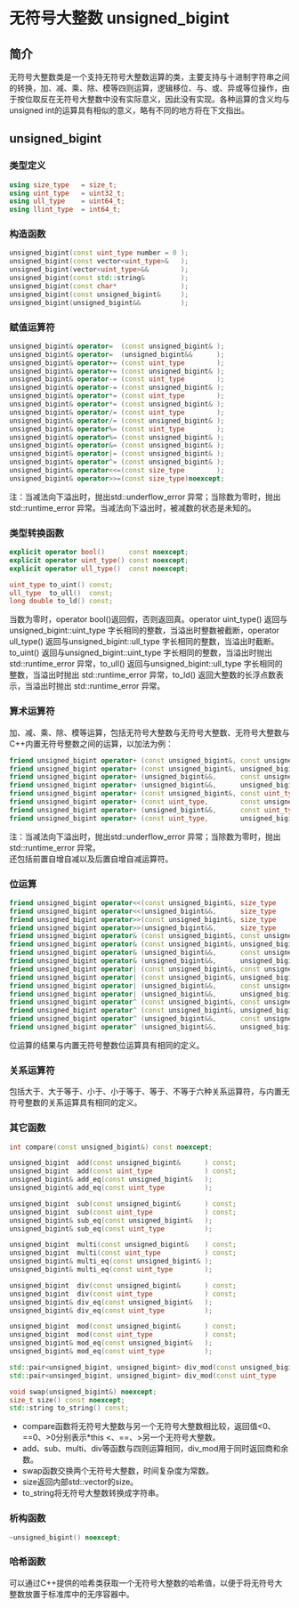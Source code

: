 # 无符号大整数 unsigned_bigint

## 简介
无符号大整数类是一个支持无符号大整数运算的类，主要支持与十进制字符串之间的转换，加、减、乘、除、模等四则运算，逻辑移位、与、或、异或等位操作，由于按位取反在无符号大整数中没有实际意义，因此没有实现。各种运算的含义均与unsigned int的运算具有相似的意义，略有不同的地方将在下文指出。

## unsigned_bigint

### 类型定义
```cpp
using size_type   = size_t;
using uint_type   = uint32_t;
using ull_type    = uint64_t;
using llint_type  = int64_t;
```

### 构造函数
```cpp
unsigned_bigint(const uint_type number = 0 );
unsigned_bigint(const vector<uint_type>&   );
unsigned_bigint(vector<uint_type>&&        );
unsigned_bigint(const std::string&         );
unsigned_bigint(const char*                );
unsigned_bigint(const unsigned_bigint&     );
unsigned_bigint(unsigned_bigint&&          );
```

### 赋值运算符
```cpp
unsigned_bigint& operator=  (const unsigned_bigint& );
unsigned_bigint& operator=  (unsigned_bigint&&      );
unsigned_bigint& operator+= (const uint_type        );
unsigned_bigint& operator+= (const unsigned_bigint& );
unsigned_bigint& operator-= (const uint_type        );
unsigned_bigint& operator-= (const unsigned_bigint& );
unsigned_bigint& operator*= (const uint_type        );
unsigned_bigint& operator*= (const unsigned_bigint& );
unsigned_bigint& operator/= (const uint_type        );
unsigned_bigint& operator/= (const unsigned_bigint& );
unsigned_bigint& operator%= (const uint_type        );
unsigned_bigint& operator%= (const unsigned_bigint& );
unsigned_bigint& operator&= (const unsigned_bigint& );
unsigned_bigint& operator|= (const unsigned_bigint& );
unsigned_bigint& operator^= (const unsigned_bigint& );
unsigned_bigint& operator<<=(const size_type        );
unsigned_bigint& operator>>=(const size_type)noexcept;
```
注：当减法向下溢出时，抛出std::underflow_error 异常；当除数为零时，抛出std::runtime_error 异常。当减法向下溢出时，被减数的状态是未知的。  

### 类型转换函数
```cpp
explicit operator bool()      const noexcept;
explicit operator uint_type() const noexcept;
explicit operator ull_type()  const noexcept;

uint_type to_uint() const;
ull_type  to_ull()  const;
long double to_ld() const;
```
当数为零时，operator bool()返回假，否则返回真。operator uint_type() 返回与 unsigned_bigint::uint_type 字长相同的整数，当溢出时整数被截断，operator ull_type() 返回与unsigned_bigint::ull_type 字长相同的整数，当溢出时截断。  
to_uint() 返回与unsigned_bigint::uint_type 字长相同的整数，当溢出时抛出 std::runtime_error 异常，to_ull() 返回与unsigned_bigint::ull_type 字长相同的整数，当溢出时抛出 std::runtime_error 异常，to_ld() 返回大整数的长浮点数表示，当溢出时抛出 std::runtime_error 异常。

### 算术运算符
加、减、乘、除、模等运算，包括无符号大整数与无符号大整数、无符号大整数与C++内置无符号整数之间的运算，以加法为例：  
```cpp
friend unsigned_bigint operator+ (const unsigned_bigint&, const unsigned_bigint& );
friend unsigned_bigint operator+ (const unsigned_bigint&, unsigned_bigint&&      );
friend unsigned_bigint operator+ (unsigned_bigint&&,      const unsigned_bigint& );
friend unsigned_bigint operator+ (unsigned_bigint&&,      unsigned_bigint&&      );
friend unsigned_bigint operator+ (const unsigned_bigint&, const uint_type        );
friend unsigned_bigint operator+ (const uint_type,        const unsigned_bigint& );
friend unsigned_bigint operator+ (unsigned_bigint&&,      const uint_type        );
friend unsigned_bigint operator+ (const uint_type,        unsigned_bigint&&      );
```
注：当减法向下溢出时，抛出std::underflow_error 异常；当除数为零时，抛出std::runtime_error 异常。  
还包括前置自增自减以及后置自增自减运算符。  

### 位运算
```cpp
friend unsigned_bigint operator<<(const unsigned_bigint&, size_type              );
friend unsigned_bigint operator<<(unsigned_bigint&&,      size_type              );
friend unsigned_bigint operator>>(const unsigned_bigint&, size_type              );
friend unsigned_bigint operator>>(unsigned_bigint&&,      size_type              );
friend unsigned_bigint operator& (const unsigned_bigint&, const unsigned_bigint& );
friend unsigned_bigint operator& (const unsigned_bigint&, unsigned_bigint&&      );
friend unsigned_bigint operator& (unsigned_bigint&&,      const unsigned_bigint& );
friend unsigned_bigint operator& (unsigned_bigint&&,      unsigned_bigint&&      );
friend unsigned_bigint operator| (const unsigned_bigint&, const unsigned_bigint& );
friend unsigned_bigint operator| (const unsigned_bigint&, unsigned_bigint&&      );
friend unsigned_bigint operator| (unsigned_bigint&&,      const unsigned_bigint& );
friend unsigned_bigint operator| (unsigned_bigint&&,      unsigned_bigint&&      );
friend unsigned_bigint operator^ (const unsigned_bigint&, const unsigned_bigint& );
friend unsigned_bigint operator^ (const unsigned_bigint&, unsigned_bigint&&      );
friend unsigned_bigint operator^ (unsigned_bigint&&,      const unsigned_bigint& );
friend unsigned_bigint operator^ (unsigned_bigint&&,      unsigned_bigint&&      );
```
位运算的结果与内置无符号整数位运算具有相同的定义。

### 关系运算符
包括大于、大于等于、小于、小于等于、等于、不等于六种关系运算符，与内置无符号整数的关系运算具有相同的定义。

### 其它函数
```cpp
int compare(const unsigned_bigint&) const noexcept;

unsigned_bigint  add(const unsigned_bigint&      ) const;
unsigned_bigint  add(const uint_type             ) const;
unsigned_bigint& add_eq(const unsigned_bigint&   );
unsigned_bigint& add_eq(const uint_type          );

unsigned_bigint  sub(const unsigned_bigint&      ) const;
unsigned_bigint  sub(const uint_type             ) const;
unsigned_bigint& sub_eq(const unsigned_bigint&   );
unsigned_bigint& sub_eq(const uint_type          );

unsigned_bigint  multi(const unsigned_bigint&    ) const;
unsigned_bigint  multi(const uint_type           ) const;
unsigned_bigint& multi_eq(const unsigned_bigint& );
unsigned_bigint& multi_eq(const uint_type        );

unsigned_bigint  div(const unsigned_bigint&      ) const;
unsigned_bigint  div(const uint_type             ) const;
unsigned_bigint& div_eq(const unsigned_bigint&   );
unsigned_bigint& div_eq(const uint_type          );

unsigned_bigint  mod(const unsigned_bigint&      ) const;
unsigned_bigint  mod(const uint_type             ) const;
unsigned_bigint& mod_eq(const unsigned_bigint&   );
unsigned_bigint& mod_eq(const uint_type          );

std::pair<unsigned_bigint, unsigned_bigint> div_mod(const unsigned_bigint&) const;
std::pair<unsinged_bigint, unsigned_bigint> div_mod(const uint_type       ) const;

void swap(unsigned_bigint&) noexcept;
size_t size() const noexcept;
std::string to_string() const;
```
- compare函数将无符号大整数与另一个无符号大整数相比较，返回值<0、==0、>0分别表示*this <、==、>另一个无符号大整数。  
- add、sub、multi、div等函数与四则运算相同，div_mod用于同时返回商和余数。  
- swap函数交换两个无符号大整数，时间复杂度为常数。  
- size返回内部std::vector的size。  
- to_string将无符号大整数转换成字符串。  

### 析构函数
```cpp
~unsigned_bigint() noexcept;
```

### 哈希函数
可以通过C++提供的哈希类获取一个无符号大整数的哈希值，以便于将无符号大整数放置于标准库中的无序容器中。
